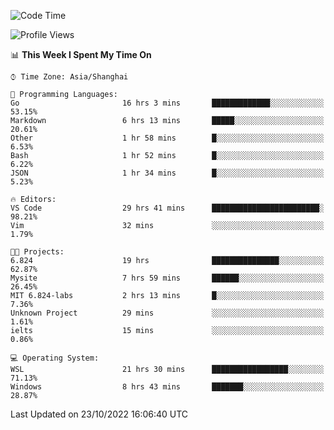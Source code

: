 <!--START_SECTION:waka-->
![Code Time](http://img.shields.io/badge/Code%20Time-253%20hrs%2045%20mins-blue)

![Profile Views](http://img.shields.io/badge/Profile%20Views-4-blue)

📊 **This Week I Spent My Time On** 

```text
⌚︎ Time Zone: Asia/Shanghai

💬 Programming Languages: 
Go                       16 hrs 3 mins       █████████████░░░░░░░░░░░░   53.15% 
Markdown                 6 hrs 13 mins       █████░░░░░░░░░░░░░░░░░░░░   20.61% 
Other                    1 hr 58 mins        █░░░░░░░░░░░░░░░░░░░░░░░░   6.53% 
Bash                     1 hr 52 mins        █░░░░░░░░░░░░░░░░░░░░░░░░   6.22% 
JSON                     1 hr 34 mins        █░░░░░░░░░░░░░░░░░░░░░░░░   5.23%

🔥 Editors: 
VS Code                  29 hrs 41 mins      ████████████████████████░   98.21% 
Vim                      32 mins             ░░░░░░░░░░░░░░░░░░░░░░░░░   1.79%

🐱‍💻 Projects: 
6.824                    19 hrs              ███████████████░░░░░░░░░░   62.87% 
Mysite                   7 hrs 59 mins       ██████░░░░░░░░░░░░░░░░░░░   26.45% 
MIT 6.824-labs           2 hrs 13 mins       █░░░░░░░░░░░░░░░░░░░░░░░░   7.36% 
Unknown Project          29 mins             ░░░░░░░░░░░░░░░░░░░░░░░░░   1.61% 
ielts                    15 mins             ░░░░░░░░░░░░░░░░░░░░░░░░░   0.86%

💻 Operating System: 
WSL                      21 hrs 30 mins      █████████████████░░░░░░░░   71.13% 
Windows                  8 hrs 43 mins       ███████░░░░░░░░░░░░░░░░░░   28.87%

```


 Last Updated on 23/10/2022 16:06:40 UTC
<!--END_SECTION:waka-->
